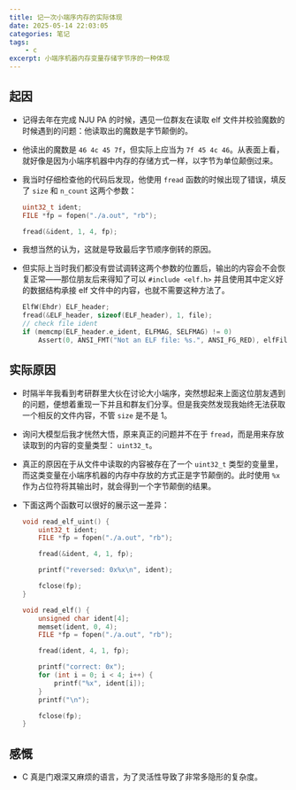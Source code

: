 ```yaml
---
title: 记一次小端序内存的实际体现
date: 2025-05-14 22:03:05
categories: 笔记
tags:
    - c
excerpt: 小端序机器内存变量存储字节序的一种体现
---
```


## 起因

- 记得去年在完成 NJU PA 的时候，遇见一位群友在读取 elf 文件并校验魔数的时候遇到的问题：他读取出的魔数是字节颠倒的。

- 他读出的魔数是 `46 4c 45 7f`，但实际上应当为 `7f 45 4c 46`。从表面上看，就好像是因为小端序机器中内存的存储方式一样，以字节为单位颠倒过来。

- 我当时仔细检查他的代码后发现，他使用 `fread` 函数的时候出现了错误，填反了 `size` 和 `n_count` 这两个参数：

    ```c
    uint32_t ident;
    FILE *fp = fopen("./a.out", "rb");

    fread(&ident, 1, 4, fp);
    ```

- 我想当然的认为，这就是导致最后字节顺序倒转的原因。

- 但实际上当时我们都没有尝试调转这两个参数的位置后，输出的内容会不会恢复正常——那位朋友后来得知了可以 `#include <elf.h>` 并且使用其中定义好的数据结构承接 elf 文件中的内容，也就不需要这种方法了。

    ```c
    ElfW(Ehdr) ELF_header;
    fread(&ELF_header, sizeof(ELF_header), 1, file);
    // check file ident
    if (memcmp(ELF_header.e_ident, ELFMAG, SELFMAG) != 0)
        Assert(0, ANSI_FMT("Not an ELF file: %s.", ANSI_FG_RED), elfFile);
    ```

## 实际原因

- 时隔半年我看到考研群里大伙在讨论大小端序，突然想起来上面这位朋友遇到的问题，便想着重现一下并且和群友们分享。但是我突然发现我始终无法获取一个相反的文件内容，不管 `size` 是不是 1。

- 询问大模型后我才恍然大悟，原来真正的问题并不在于 `fread`，而是用来存放读取到的内容的变量类型： `uint32_t`。

- 真正的原因在于从文件中读取的内容被存在了一个 `uint32_t` 类型的变量里，而这类变量在小端序机器的内存中存放的方式正是字节颠倒的。此时使用 `%x` 作为占位符将其输出时，就会得到一个字节颠倒的结果。

- 下面这两个函数可以很好的展示这一差异：

    ```c
    void read_elf_uint() {
        uint32_t ident;
        FILE *fp = fopen("./a.out", "rb");

        fread(&ident, 4, 1, fp);

        printf("reversed: 0x%x\n", ident);

        fclose(fp);
    }

    void read_elf() {
        unsigned char ident[4];
        memset(ident, 0, 4);
        FILE *fp = fopen("./a.out", "rb");

        fread(ident, 4, 1, fp);

        printf("correct: 0x");
        for (int i = 0; i < 4; i++) {
            printf("%x", ident[i]);
        }
        printf("\n");

        fclose(fp);
    }
    ```

## 感慨

- C 真是门艰深又麻烦的语言，为了灵活性导致了非常多隐形的复杂度。
